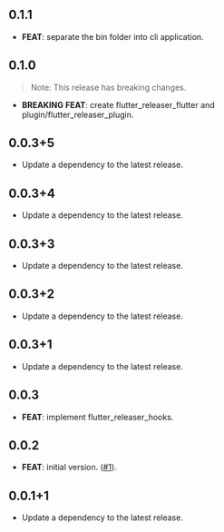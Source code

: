 ## 0.1.1

 - **FEAT**: separate the bin folder into cli application.

## 0.1.0

> Note: This release has breaking changes.

 - **BREAKING** **FEAT**: create flutter_releaser_flutter  and plugin/flutter_releaser_plugin.

## 0.0.3+5

 - Update a dependency to the latest release.

## 0.0.3+4

 - Update a dependency to the latest release.

## 0.0.3+3

 - Update a dependency to the latest release.

## 0.0.3+2

 - Update a dependency to the latest release.

## 0.0.3+1

 - Update a dependency to the latest release.

## 0.0.3

 - **FEAT**: implement flutter_releaser_hooks.

## 0.0.2

 - **FEAT**: initial version. ([#1](https://github.com/Infumia/flutter_releaser//issues/1)).

## 0.0.1+1

 - Update a dependency to the latest release.

